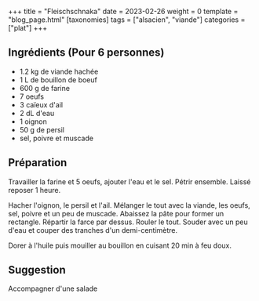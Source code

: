 +++
title = "Fleischschnaka"
date = 2023-02-26
weight = 0
template = "blog_page.html"
[taxonomies]
tags = ["alsacien", "viande"]
categories = ["plat"]
+++

## Ingrédients (Pour 6 personnes)

- 1.2 kg de viande hachée
- 1 L de bouillon de boeuf
- 600 g de farine
- 7 oeufs
- 3 caïeux d'ail
- 2 dL d'eau
- 1 oignon
- 50 g de persil
- sel, poivre et muscade

## Préparation

Travailler la farine et 5 oeufs, ajouter l'eau et le sel.
Pétrir ensemble.
Laissé reposer 1 heure.

Hacher l'oignon, le persil et l'ail.
Mélanger le tout avec la viande, les oeufs, sel, poivre et un peu de muscade.
Abaissez la pâte pour former un rectangle.
Répartir la farce par dessus.
Rouler le tout.
Souder avec un peu d'eau et couper des tranches d'un demi-centimètre.

Dorer à l'huile puis mouiller au bouillon en cuisant 20 min à feu doux. 

## Suggestion

Accompagner d'une salade
